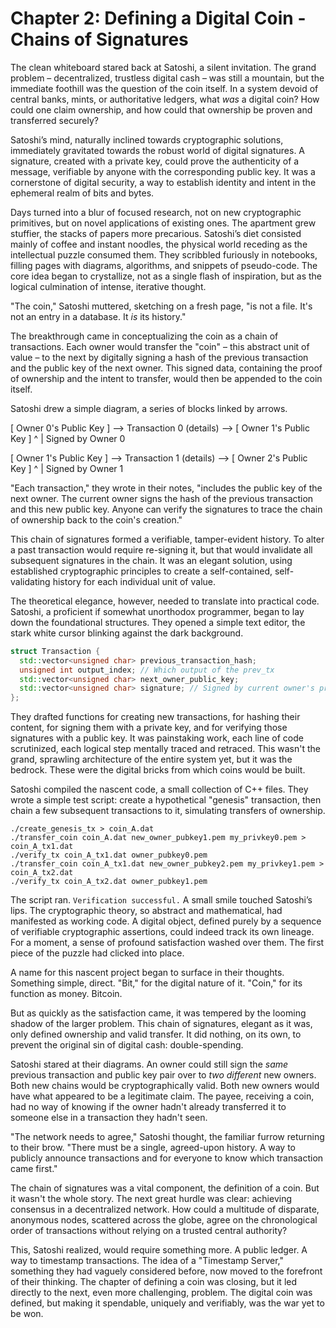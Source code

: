 # Chapter 2: Defining a Digital Coin - Chains of Signatures

The clean whiteboard stared back at Satoshi, a silent invitation. The grand problem – decentralized, trustless digital cash – was still a mountain, but the immediate foothill was the question of the coin itself. In a system devoid of central banks, mints, or authoritative ledgers, what *was* a digital coin? How could one claim ownership, and how could that ownership be proven and transferred securely?

Satoshi’s mind, naturally inclined towards cryptographic solutions, immediately gravitated towards the robust world of digital signatures. A signature, created with a private key, could prove the authenticity of a message, verifiable by anyone with the corresponding public key. It was a cornerstone of digital security, a way to establish identity and intent in the ephemeral realm of bits and bytes.

Days turned into a blur of focused research, not on new cryptographic primitives, but on novel applications of existing ones. The apartment grew stuffier, the stacks of papers more precarious. Satoshi’s diet consisted mainly of coffee and instant noodles, the physical world receding as the intellectual puzzle consumed them. They scribbled furiously in notebooks, filling pages with diagrams, algorithms, and snippets of pseudo-code. The core idea began to crystallize, not as a single flash of inspiration, but as the logical culmination of intense, iterative thought.

"The coin," Satoshi muttered, sketching on a fresh page, "is not a file. It's not an entry in a database. It *is* its history."

The breakthrough came in conceptualizing the coin as a chain of transactions. Each owner would transfer the "coin" – this abstract unit of value – to the next by digitally signing a hash of the previous transaction and the public key of the next owner. This signed data, containing the proof of ownership and the intent to transfer, would then be appended to the coin itself.

Satoshi drew a simple diagram, a series of blocks linked by arrows.

[ Owner 0's Public Key ] --> Transaction 0 (details) --> [ Owner 1's Public Key ]
                                        ^
                                        |
                                  Signed by Owner 0

[ Owner 1's Public Key ] --> Transaction 1 (details) --> [ Owner 2's Public Key ]
                                        ^
                                        |
                                  Signed by Owner 1

"Each transaction," they wrote in their notes, "includes the public key of the next owner. The current owner signs the hash of the previous transaction and this new public key. Anyone can verify the signatures to trace the chain of ownership back to the coin's creation."

This chain of signatures formed a verifiable, tamper-evident history. To alter a past transaction would require re-signing it, but that would invalidate all subsequent signatures in the chain. It was an elegant solution, using established cryptographic principles to create a self-contained, self-validating history for each individual unit of value.

The theoretical elegance, however, needed to translate into practical code. Satoshi, a proficient if somewhat unorthodox programmer, began to lay down the foundational structures. They opened a simple text editor, the stark white cursor blinking against the dark background.

```cpp
struct Transaction {
  std::vector<unsigned char> previous_transaction_hash;
  unsigned int output_index; // Which output of the prev_tx
  std::vector<unsigned char> next_owner_public_key;
  std::vector<unsigned char> signature; // Signed by current owner's private key
};
```

They drafted functions for creating new transactions, for hashing their content, for signing them with a private key, and for verifying those signatures with a public key. It was painstaking work, each line of code scrutinized, each logical step mentally traced and retraced. This wasn't the grand, sprawling architecture of the entire system yet, but it was the bedrock. These were the digital bricks from which coins would be built.

Satoshi compiled the nascent code, a small collection of C++ files. They wrote a simple test script: create a hypothetical "genesis" transaction, then chain a few subsequent transactions to it, simulating transfers of ownership.

```
./create_genesis_tx > coin_A.dat
./transfer_coin coin_A.dat new_owner_pubkey1.pem my_privkey0.pem > coin_A_tx1.dat
./verify_tx coin_A_tx1.dat owner_pubkey0.pem
./transfer_coin coin_A_tx1.dat new_owner_pubkey2.pem my_privkey1.pem > coin_A_tx2.dat
./verify_tx coin_A_tx2.dat owner_pubkey1.pem
```

The script ran. `Verification successful.` A small smile touched Satoshi’s lips. The cryptographic theory, so abstract and mathematical, had manifested as working code. A digital object, defined purely by a sequence of verifiable cryptographic assertions, could indeed track its own lineage. For a moment, a sense of profound satisfaction washed over them. The first piece of the puzzle had clicked into place.

A name for this nascent project began to surface in their thoughts. Something simple, direct. "Bit," for the digital nature of it. "Coin," for its function as money. Bitcoin.

But as quickly as the satisfaction came, it was tempered by the looming shadow of the larger problem. This chain of signatures, elegant as it was, only defined ownership and valid transfer. It did nothing, on its own, to prevent the original sin of digital cash: double-spending.

Satoshi stared at their diagrams. An owner could still sign the *same* previous transaction and public key pair over to *two different* new owners. Both new chains would be cryptographically valid. Both new owners would have what appeared to be a legitimate claim. The payee, receiving a coin, had no way of knowing if the owner hadn't already transferred it to someone else in a transaction they hadn't seen.

"The network needs to agree," Satoshi thought, the familiar furrow returning to their brow. "There must be a single, agreed-upon history. A way to publicly announce transactions and for everyone to know which transaction came first."

The chain of signatures was a vital component, the definition of a coin. But it wasn't the whole story. The next great hurdle was clear: achieving consensus in a decentralized network. How could a multitude of disparate, anonymous nodes, scattered across the globe, agree on the chronological order of transactions without relying on a trusted central authority?

This, Satoshi realized, would require something more. A public ledger. A way to timestamp transactions. The idea of a "Timestamp Server," something they had vaguely considered before, now moved to the forefront of their thinking. The chapter of defining a coin was closing, but it led directly to the next, even more challenging, problem. The digital coin was defined, but making it spendable, uniquely and verifiably, was the war yet to be won.
